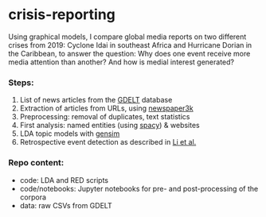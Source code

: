 # crisis-reporting

Using graphical models, I compare global media reports on two different crises from 2019: Cyclone Idai in southeast Africa and Hurricane Dorian in the Caribbean, to answer the question: Why does one event receive more media attention than another? And how is medial interest generated?

### Steps:

1. List of news articles from the [GDELT](https://www.gdeltproject.org/) database
2. Extraction of articles from URLs, using [newspaper3k](https://github.com/codelucas/newspaper)
3. Preprocessing: removal of duplicates, text statistics
4. First analysis: named entities (using [spacy](https://github.com/explosion/spaCy)) & websites
5. LDA topic models with [gensim](https://github.com/RaRe-Technologies/gensim)
6. Retrospective event detection as described in [Li et al.](http://citeseerx.ist.psu.edu/viewdoc/download?doi=10.1.1.90.9651&rep=rep1&type=pdf)

### Repo content:

- code: LDA and RED scripts
- code/notebooks: Jupyter notebooks for pre- and post-processing of the corpora
- data: raw CSVs from GDELT
